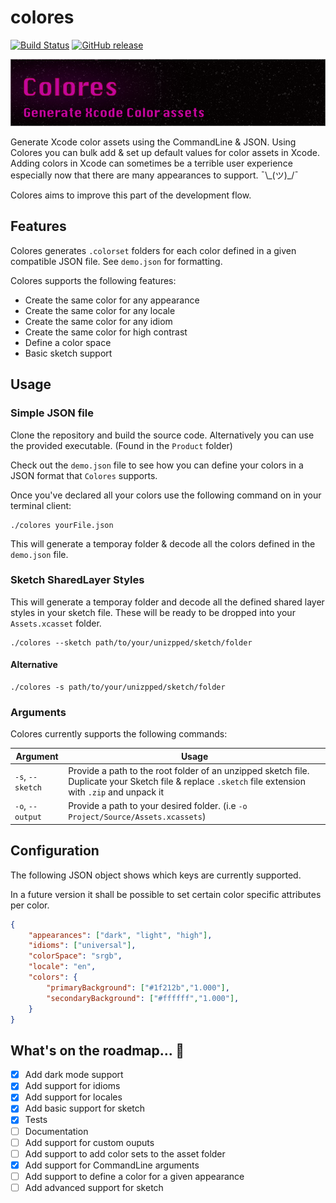# colores

[![Build Status](https://travis-ci.org/bearjaw/colores.svg?branch=master)](https://travis-ci.org/bearjaw/colores)
[![GitHub release](https://img.shields.io/github/release/bearjaw/colores)](https://github.com/bearjaw/colores/releases/)

![](./img/colores.png)

Generate Xcode color assets using the CommandLine &amp; JSON. Using Colores you can bulk add & set up default values for color assets in Xcode.
Adding colors in Xcode can sometimes be a terrible user experience especially now that there are many appearances to support. ¯\\\_(ツ)_/¯

Colores aims to improve this part of the development flow.

## Features

Colores generates `.colorset`  folders for each color defined in a given compatible JSON file. See `demo.json` for formatting.

Colores supports the following features:

- Create the same color for any appearance
- Create the same color for any locale
- Create the same color for any idiom
- Create the same color for high contrast
- Define a color space
- Basic sketch support

## Usage

### Simple JSON file

Clone the repository and build the source code.  Alternatively you can use the provided executable. (Found in the `Product` folder)

Check out the `demo.json` file to see how you can define your colors in a JSON format that `Colores` supports.

Once you've declared all your  colors use the following command on in your terminal client:

```
./colores yourFile.json
```

This will generate a temporay folder & decode all the colors defined in the `demo.json` file.

### Sketch SharedLayer Styles

This will generate a temporay folder and decode all the defined shared layer styles in your sketch file. These will be ready to be dropped into your `Assets.xcasset` folder.

```
./colores --sketch path/to/your/unizpped/sketch/folder
```

#### Alternative

```
./colores -s path/to/your/unizpped/sketch/folder
```

### Arguments

Colores currently supports the following commands:

| Argument        	| Usage                                                                                                                                                 	|
|-------------------|-------------------------------------------------------------------------------------------------------------------------------------------------------	|
| `-s`,  `--sketch` | Provide a path to the root folder of an unzipped sketch file. Duplicate your Sketch file & replace `.sketch` file extension with `.zip` and unpack it 	|
| `-o`, `--output`  | Provide a path to your desired folder. (i.e `-o Project/Source/Assets.xcassets`)                                                                      	|                                                                    	|


## Configuration

The following JSON object shows which keys are currently supported.

In a future version it shall be possible to set certain color specific attributes per color.

```json
{
    "appearances": ["dark", "light", "high"],
    "idioms": ["universal"],
    "colorSpace": "srgb",
    "locale": "en",
    "colors": {
        "primaryBackground": ["#1f212b","1.000"],
        "secondaryBackground": ["#ffffff","1.000"],
    }
}
```

## What's on the roadmap... 🚀
- [x] Add dark mode support
- [x] Add support for idioms
- [x] Add support for locales
- [x] Add basic support for sketch
- [x] Tests
- [ ] Documentation
- [ ] Add support for custom ouputs
- [ ] Add support to add color sets to the asset folder
- [x] Add support for CommandLine arguments
- [ ] Add support to define a color for a given appearance
- [ ] Add advanced support for sketch
